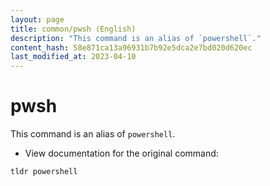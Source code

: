```yaml
---
layout: page
title: common/pwsh (English)
description: "This command is an alias of `powershell`."
content_hash: 58e871ca13a96931b7b92e5dca2e7bd020d620ec
last_modified_at: 2023-04-10
---
```

# pwsh

This command is an alias of `powershell`.

- View documentation for the original command:

`tldr powershell`

